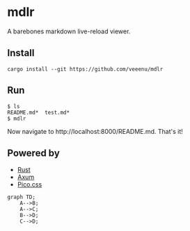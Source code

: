 # mdlr

A barebones markdown live-reload viewer.

## Install

```
cargo install --git https://github.com/veeenu/mdlr
```

## Run

```
$ ls
README.md*  test.md*
$ mdlr
```

Now navigate to http://localhost:8000/README.md.
That's it!

## Powered by

- [Rust](https://www.rust-lang.org/)
- [Axum](https://github.com/tokio-rs/axum)
- [Pico.css](https://picocss.com/)

```mermaid
graph TD;
    A-->B;
    A-->C;
    B-->D;
    C-->D;
```
